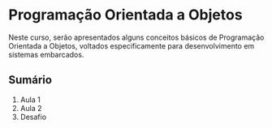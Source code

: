 # Programação Orientada a Objetos
Neste curso, serão apresentados alguns conceitos básicos de Programação Orientada a Objetos, voltados especificamente para desenvolvimento em sistemas embarcados.

## Sumário
1. Aula 1
2. Aula 2
3. Desafio
